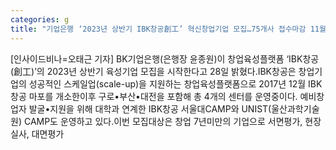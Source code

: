 ```yaml
---
categories: g
title: "기업은행 ‘2023년 상반기 IBK창공創工’ 혁신창업기업 모집…75개사 접수마감 11월2일"
---
```

[인사이드비나=오태근 기자] BK기업은행(은행장 윤종원)이 창업육성플랫폼 ‘IBK창공(創工)’의 2023년 상반기 육성기업 모집을 시작한다고 28일 밝혔다.IBK창공은 창업기업의 성공적인 스케일업(scale-up)을 지원하는 창업육성플랫폼으로 2017년 12월 IBK창공 마포를 개소한이후 구로•부산•대전을 포함해 총 4개의 센터를 운영중이다. 예비창업자 발굴•지원을 위해 대학과 연계한 IBK창공 서울대CAMP와 UNIST(울산과학기술원) CAMP도 운영하고 있다.이번 모집대상은 창업 7년미만의 기업으로 서면평가, 현장실사, 대면평가
